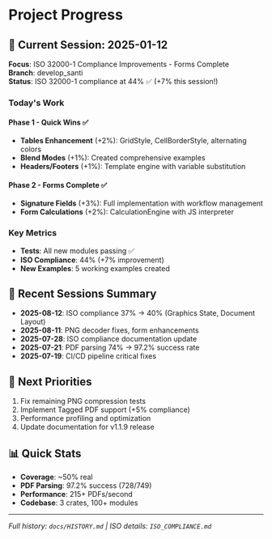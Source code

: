 # Project Progress

## 📍 Current Session: 2025-01-12
**Focus**: ISO 32000-1 Compliance Improvements - Forms Complete  
**Branch**: develop_santi  
**Status**: ISO 32000-1 compliance at 44% ✅ (+7% this session!)

### Today's Work
#### Phase 1 - Quick Wins ✅
- **Tables Enhancement** (+2%): GridStyle, CellBorderStyle, alternating colors
- **Blend Modes** (+1%): Created comprehensive examples
- **Headers/Footers** (+1%): Template engine with variable substitution

#### Phase 2 - Forms Complete ✅  
- **Signature Fields** (+3%): Full implementation with workflow management
- **Form Calculations** (+2%): CalculationEngine with JS interpreter

### Key Metrics
- **Tests**: All new modules passing ✅
- **ISO Compliance**: 44% (+7% improvement)
- **New Examples**: 5 working examples created

## 📅 Recent Sessions Summary
- **2025-08-12**: ISO compliance 37% → 40% (Graphics State, Document Layout)
- **2025-08-11**: PNG decoder fixes, form enhancements
- **2025-07-28**: ISO compliance documentation update
- **2025-07-21**: PDF parsing 74% → 97.2% success rate
- **2025-07-19**: CI/CD pipeline critical fixes

## 🎯 Next Priorities
1. Fix remaining PNG compression tests
2. Implement Tagged PDF support (+5% compliance)
3. Performance profiling and optimization
4. Update documentation for v1.1.9 release

## 📊 Quick Stats
- **Coverage**: ~50% real
- **PDF Parsing**: 97.2% success (728/749)
- **Performance**: 215+ PDFs/second
- **Codebase**: 3 crates, 100+ modules

---
*Full history: `docs/HISTORY.md` | ISO details: `ISO_COMPLIANCE.md`*